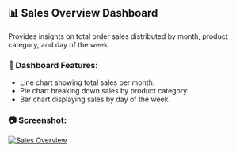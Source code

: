 ## 📊 Sales Overview Dashboard

Provides insights on total order sales distributed by month, product category, and day of the week.

### 🧩 Dashboard Features:
- Line chart showing total sales per month.
- Pie chart breaking down sales by product category.
- Bar chart displaying sales by day of the week.

### 📷 Screenshot:
[![Sales Overview](./screenshot.png)](https://github.com/MariamRaafatMohamed/Sales-Overview-Dashboard/row/main/Screenshot%202025-05-07%20at%2015.49.46.png?raw=true)
